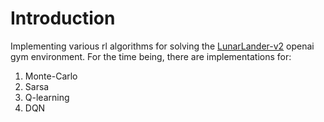 # Introduction  
Implementing various rl algorithms for solving the [LunarLander-v2](https://gym.openai.com/envs/LunarLander-v2/) openai gym
environment. For the time being, there are implementations for:  
1. Monte-Carlo 
2. Sarsa
3. Q-learning
4. DQN
